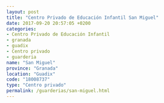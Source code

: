 ```yaml
---
layout: post
title: "Centro Privado de Educación Infantil San Miguel"
date: 2017-09-20 20:57:05 +0200
categories:
- Centro Privado de Educación Infantil
- granada
- guadix
- Centro privado
- guarderia
name: "San Miguel"
province: "Granada"
location: "Guadix"
code: "18008737"
type: "Centro privado"
permalink: /guarderias/san-miguel.html
---
```

